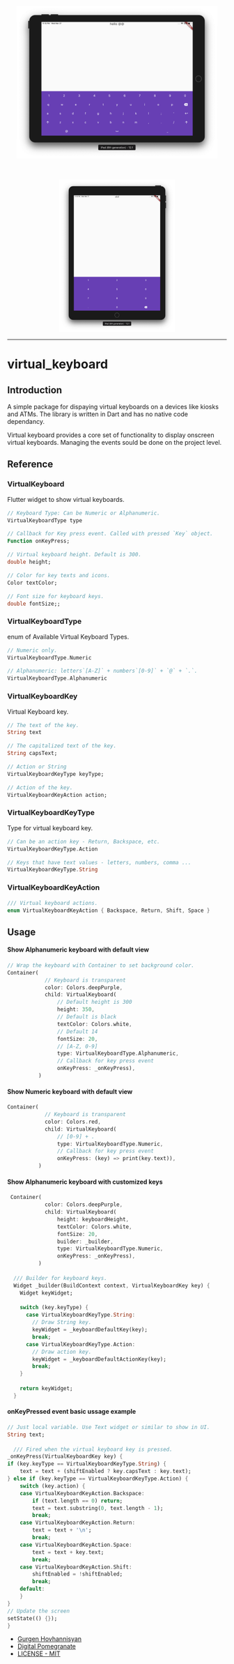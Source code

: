 
<br>
<p align="center">
<img style="height:350px;" alt="FlutterBlue" src="./screen1.png" />
</p>
<br>
<p align="center">
<img style="height:350px;" alt="FlutterBlue" src="./screen2.png" />
</p>
<hr>

# virtual_keyboard

## Introduction
A simple package for dispaying virtual keyboards on a devices like kiosks and ATMs. The library is written in Dart and has no native code dependancy. 

Virtual keyboard provides a core set of functionality to display onscreen virtual keyboards. Managing the events sould be done on the project level. 

## Reference

### VirtualKeyboard 
Flutter widget to show virtual keyboards.
```dart
// Keyboard Type: Can be Numeric or Alphanumeric.
VirtualKeyboardType type
```
```dart
// Callback for Key press event. Called with pressed `Key` object.
Function onKeyPress;
```
```dart
// Virtual keyboard height. Default is 300.
double height;
```
```dart
// Color for key texts and icons.
Color textColor;
```
```dart
// Font size for keyboard keys.
double fontSize;;
```

### VirtualKeyboardType
enum of Available Virtual Keyboard Types.
```dart
// Numeric only.
VirtualKeyboardType.Numeric
```
```dart
// Alphanumeric: letters`[A-Z]` + numbers`[0-9]` + `@` + `.`.
VirtualKeyboardType.Alphanumeric
```

### VirtualKeyboardKey
Virtual Keyboard key.
```dart
// The text of the key. 
String text
```
```dart
// The capitalized text of the key. 
String capsText;
```
```dart
// Action or String
VirtualKeyboardKeyType keyType;
```
```dart
// Action of the key.
VirtualKeyboardKeyAction action;
```
### VirtualKeyboardKeyType
Type for virtual keyboard key.

```dart
// Can be an action key - Return, Backspace, etc.
VirtualKeyboardKeyType.Action
```
```dart
// Keys that have text values - letters, numbers, comma ...
VirtualKeyboardKeyType.String
```

### VirtualKeyboardKeyAction
```dart
/// Virtual keyboard actions.
enum VirtualKeyboardKeyAction { Backspace, Return, Shift, Space }
```

## Usage

#### Show Alphanumeric keyboard with default view
```dart
// Wrap the keyboard with Container to set background color.
Container(
            // Keyboard is transparent
            color: Colors.deepPurple,
            child: VirtualKeyboard(
                // Default height is 300
                height: 350,
                // Default is black
                textColor: Colors.white,
                // Default 14
                fontSize: 20,
                // [A-Z, 0-9]
                type: VirtualKeyboardType.Alphanumeric,
                // Callback for key press event
                onKeyPress: _onKeyPress),
          )
```

#### Show Numeric keyboard with default view
```dart
Container(
            // Keyboard is transparent
            color: Colors.red,
            child: VirtualKeyboard(
                // [0-9] + .
                type: VirtualKeyboardType.Numeric,
                // Callback for key press event
                onKeyPress: (key) => print(key.text)),
          )
```

#### Show Alphanumeric keyboard with customized keys

```dart
 Container(
            color: Colors.deepPurple,
            child: VirtualKeyboard(
                height: keyboardHeight,
                textColor: Colors.white,
                fontSize: 20,
                builder: _builder,
                type: VirtualKeyboardType.Numeric,
                onKeyPress: _onKeyPress),
          )

  /// Builder for keyboard keys.
  Widget _builder(BuildContext context, VirtualKeyboardKey key) {
    Widget keyWidget;

    switch (key.keyType) {
      case VirtualKeyboardKeyType.String:
        // Draw String key.
        keyWidget = _keyboardDefaultKey(key);
        break;
      case VirtualKeyboardKeyType.Action:
        // Draw action key.
        keyWidget = _keyboardDefaultActionKey(key);
        break;
    }

    return keyWidget;
  }          
```

#### onKeyPressed event basic ussage example
```dart
// Just local variable. Use Text widget or similar to show in UI.
String text;

  /// Fired when the virtual keyboard key is pressed.
_onKeyPress(VirtualKeyboardKey key) {
if (key.keyType == VirtualKeyboardKeyType.String) {
    text = text + (shiftEnabled ? key.capsText : key.text);
} else if (key.keyType == VirtualKeyboardKeyType.Action) {
    switch (key.action) {
    case VirtualKeyboardKeyAction.Backspace:
        if (text.length == 0) return;
        text = text.substring(0, text.length - 1);
        break;
    case VirtualKeyboardKeyAction.Return:
        text = text + '\n';
        break;
    case VirtualKeyboardKeyAction.Space:
        text = text + key.text;
        break;
    case VirtualKeyboardKeyAction.Shift:
        shiftEnabled = !shiftEnabled;
        break;
    default:
    }
}
// Update the screen
setState(() {});
}
```

- [Gurgen Hovhannisyan](https://github.com/gurgenDP)
- [Digital Pomegranate](https://digitalpomegranate.com)
- [LICENSE - MIT](https://github.com/gurgenDP/virtual_keyboard/blob/master/LICENSE)


